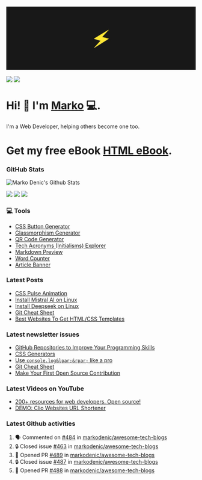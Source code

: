 ![Repository Banner](banner.png)

[![](https://komarev.com/ghpvc/?username=markoDenic&color=blue&label=Profile%20Views)](https://github.com/markoDenic/markoDenic)
[![](https://img.shields.io/github/followers/markoDenic?label=GitHub%20Followers)](https://github.com/markoDenic)

# Hi! 👋 I'm [Marko](https://markodenic.com) 💻.

I'm a Web Developer, helping others become one too.

# Get my free eBook [HTML eBook](https://markodenic.tech/html-ebook).

### GitHub Stats

![Marko Denic's Github Stats](https://github-readme-stats.vercel.app/api?username=markoDenic&theme=dark)

[![](https://img.shields.io/badge/linkedin-%230077B5.svg?&style=for-the-badge&logo=linkedin&logoColor=white0e76a8)](https://www.linkedin.com/in/denicmarko/)
[![](https://img.shields.io/badge/twitter-%230077B5.svg?&style=for-the-badge&logo=twitter&logoColor=white&color=00acee)](https://x.com/denicmarko) 
[![](https://img.shields.io/badge/instagram-%230077B5.svg?&style=for-the-badge&logo=instagram&logoColor=white&color=8a3ab9)](https://www.instagram.com/denicmarko_/)

### 💻 Tools
- [CSS Button Generator](https://markodenic.com/tools/buttons-generator/)
- [Glassmorphism Generator](https://markodenic.com/tools/glassmorphism-css-generator/)
- [QR Code Generator](https://markodenic.com/tools/qr-code-generator/)
- [Tech Acronyms (Initialisms) Explorer](https://markodenic.com/tools/tech-acronyms-explorer/)
- [Markdown Preview](https://freecodetools.org/markdown-preview/)
- [Word Counter](https://freecodetools.org/word-counter/)
- [Article Banner](https://articlebanner.com/)

### Latest Posts
<!-- BLOG-POST-LIST:START -->
- [CSS Pulse Animation](https://markodenic.com/css-pulse-animation/)
- [Install Mistral AI on Linux](https://markodenic.com/install-mistral-ai-on-linux/)
- [Install Deepseek on Linux](https://markodenic.com/install-deepseek-on-linux/)
- [Git Cheat Sheet](https://markodenic.com/git-cheat-sheet/)
- [Best Websites To Get HTML/CSS Templates](https://markodenic.com/best-websites-to-get-html-css-templates/)
<!-- BLOG-POST-LIST:END -->

### Latest newsletter issues
<!-- NEWSLETTER-ISSUES-LIST:START -->
- [GitHub Repositories to Improve Your Programming Skills](https://markodenic.tech/github-repositories-to-improve-your-programming-skills/)
- [CSS Generators](https://markodenic.tech/css-generators/)
- [Use `console.log&lpar;&rpar;` like a pro](https://markodenic.tech/use-console-log-like-a-pro/)
- [Git Cheat Sheet](https://markodenic.tech/git-cheat-sheet/)
- [Make Your First Open Source Contribution](https://markodenic.tech/make-your-first-open-source-contribution/)
<!-- NEWSLETTER-ISSUES-LIST:END -->

### Latest Videos on YouTube
<!-- YOUTUBE-VIDEOS-LIST:START -->
- [200+ resources for web developers. Open source!](https://www.youtube.com/watch?v=bDUrWz6ws9U)
- [DEMO: Clio Websites URL Shortener](https://www.youtube.com/watch?v=F_JDmwrbqVY)
<!-- YOUTUBE-VIDEOS-LIST:END --> 

### Latest Github activities
<!--START_SECTION:activity-->
1. 🗣 Commented on [#484](https://github.com/markodenic/awesome-tech-blogs/issues/484#issuecomment-3418563798) in [markodenic/awesome-tech-blogs](https://github.com/markodenic/awesome-tech-blogs)
2. 🔒 Closed issue [#463](https://github.com/markodenic/awesome-tech-blogs/issues/463) in [markodenic/awesome-tech-blogs](https://github.com/markodenic/awesome-tech-blogs)
3. 💪 Opened PR [#489](undefined) in [markodenic/awesome-tech-blogs](https://github.com/markodenic/awesome-tech-blogs)
4. 🔒 Closed issue [#487](https://github.com/markodenic/awesome-tech-blogs/issues/487) in [markodenic/awesome-tech-blogs](https://github.com/markodenic/awesome-tech-blogs)
5. 💪 Opened PR [#488](undefined) in [markodenic/awesome-tech-blogs](https://github.com/markodenic/awesome-tech-blogs)
<!--END_SECTION:activity-->

